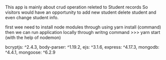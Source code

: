 This app is mainly about crud operation releted to Student records
So visitors would have an opportunity to add new student delete student and even change student info. 


first wee need to install node modules through using  yarn install (command)
then we can run application locally through writng command >>> yarn start (with the help of nodemon)

   
bcryptjs: ^2.4.3,
body-parser: ^1.19.2,
ejs: ^3.1.6,
express: ^4.17.3,
mongodb: ^4.4.1,
mongoose: ^6.2.9



